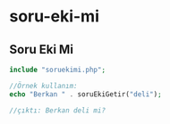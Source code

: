 # soru-eki-mi
## Soru Eki Mi

```php
include "soruekimi.php";

//Örnek kullanım:
echo "Berkan " . soruEkiGetir("deli");

//çıktı: Berkan deli mi?
```

